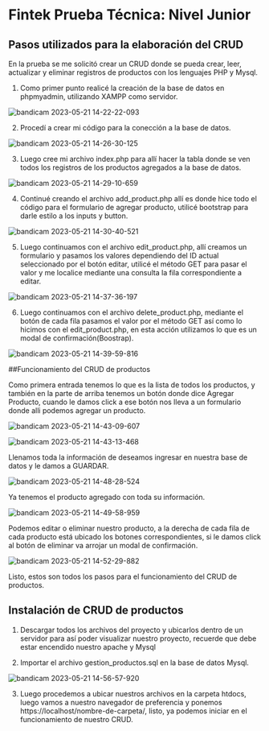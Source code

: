 # Fintek Prueba Técnica: Nivel Junior

## Pasos utilizados para la elaboración del CRUD

En la prueba se me solicitó crear un CRUD donde se pueda crear, leer, actualizar y eliminar registros de productos con los lenguajes PHP y Mysql.

1. Como primer punto realicé la creación de la base de datos en phpmyadmin, utilizando XAMPP como servidor.

![bandicam 2023-05-21 14-22-22-093](https://github.com/armandojrw/fintekpruebajunior/assets/85651439/e548f4b9-5323-42b7-ae56-b204525d6a78)

2. Procedí a crear mi código para la conección a la base de datos.

![bandicam 2023-05-21 14-26-30-125](https://github.com/armandojrw/fintekpruebajunior/assets/85651439/2c7dfb8a-f780-4073-a7af-25793cd97e7c)

3. Luego cree mi archivo index.php para allí hacer la tabla donde se ven todos los registros de los productos agregados a la base de datos.

![bandicam 2023-05-21 14-29-10-659](https://github.com/armandojrw/fintekpruebajunior/assets/85651439/270fb8d5-999f-47e0-9675-5c3df0e53e6a)

4. Continué creando el archivo add_product.php allí es donde hice todo el código para el formulario de agregar producto, utilicé bootstrap para darle estilo a los inputs y button.

![bandicam 2023-05-21 14-30-40-521](https://github.com/armandojrw/fintekpruebajunior/assets/85651439/0ee0fa81-092c-4abb-9f2a-9f2c8d557135)

5. Luego continuamos con el archivo edit_product.php, allí creamos un formulario y pasamos los valores dependiendo del ID actual seleccionado por el botón editar, utilicé el método GET para pasar el valor y me localice mediante una consulta la fila correspondiente a editar.

![bandicam 2023-05-21 14-37-36-197](https://github.com/armandojrw/fintekpruebajunior/assets/85651439/2b3e434a-a829-4642-80b1-e8f79c172786)

6. Luego continuamos con el archivo delete_product.php, mediante el botón de cada fila pasamos el valor por el método GET así como lo hicimos con el edit_product.php, en esta acción utilizamos lo que es un modal de confirmación(Boostrap).

![bandicam 2023-05-21 14-39-59-816](https://github.com/armandojrw/fintekpruebajunior/assets/85651439/7f59fbb9-0027-4f55-a360-89492ae4fd60)

##Funcionamiento del CRUD de productos

Como primera entrada tenemos lo que es la lista de todos los productos, y también en la parte de arriba tenemos un botón donde dice Agregar Producto, cuando le damos click a ese botón nos lleva a un formulario donde alli podemos agregar un producto.

![bandicam 2023-05-21 14-43-09-607](https://github.com/armandojrw/fintekpruebajunior/assets/85651439/d4dd4adb-e432-48e8-93ed-3cb57cca7090)

![bandicam 2023-05-21 14-43-13-468](https://github.com/armandojrw/fintekpruebajunior/assets/85651439/56864515-8e80-4492-9fdd-68d59eb1e5ec)

Llenamos toda la información de deseamos ingresar en nuestra base de datos y le damos a GUARDAR.

![bandicam 2023-05-21 14-48-28-524](https://github.com/armandojrw/fintekpruebajunior/assets/85651439/70ca883a-fb0f-41dc-8377-ed9ca5ab5954)

Ya tenemos el producto agregado con toda su información.

![bandicam 2023-05-21 14-49-58-959](https://github.com/armandojrw/fintekpruebajunior/assets/85651439/0c647874-f904-42df-a31e-0650882ae442)

Podemos editar o eliminar nuestro producto, a la derecha de cada fila de cada producto está ubicado los botones correspondientes, si le damos click al botón de eliminar va arrojar un modal de confirmación.

![bandicam 2023-05-21 14-52-29-882](https://github.com/armandojrw/fintekpruebajunior/assets/85651439/7d8268fd-aaa4-4970-88cf-7dc1ee11f409)

Listo, estos son todos los pasos para el funcionamiento del CRUD de productos.

## Instalación de CRUD de productos

1. Descargar todos los archivos del proyecto y ubicarlos dentro de un servidor para así poder visualizar nuestro proyecto, recuerde que debe estar encendido nuestro apache y Mysql

2. Importar el archivo gestion_productos.sql en la base de datos Mysql.

![bandicam 2023-05-21 14-56-57-920](https://github.com/armandojrw/fintekpruebajunior/assets/85651439/71dd2d77-aac3-4178-b328-1a5df492abf2)

3. Luego procedemos a ubicar nuestros archivos en la carpeta htdocs, luego vamos a nuestro navegador de preferencia y ponemos https://localhost/nombre-de-carpeta/, listo, ya podemos iniciar en el funcionamiento de nuestro CRUD.



